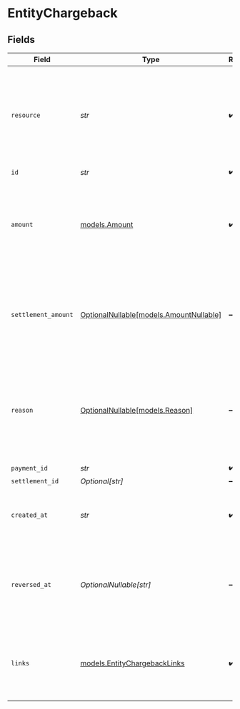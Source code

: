 # EntityChargeback


## Fields

| Field                                                                                                                      | Type                                                                                                                       | Required                                                                                                                   | Description                                                                                                                | Example                                                                                                                    |
| -------------------------------------------------------------------------------------------------------------------------- | -------------------------------------------------------------------------------------------------------------------------- | -------------------------------------------------------------------------------------------------------------------------- | -------------------------------------------------------------------------------------------------------------------------- | -------------------------------------------------------------------------------------------------------------------------- |
| `resource`                                                                                                                 | *str*                                                                                                                      | :heavy_check_mark:                                                                                                         | Indicates the response contains a chargeback object. Will always contain the string `chargeback` for this<br/>endpoint.    | chargeback                                                                                                                 |
| `id`                                                                                                                       | *str*                                                                                                                      | :heavy_check_mark:                                                                                                         | N/A                                                                                                                        | chb_xFzwUN4ci8HAmSGUACS4J                                                                                                  |
| `amount`                                                                                                                   | [models.Amount](../models/amount.md)                                                                                       | :heavy_check_mark:                                                                                                         | In v2 endpoints, monetary amounts are represented as objects with a `currency` and `value` field.                          |                                                                                                                            |
| `settlement_amount`                                                                                                        | [OptionalNullable[models.AmountNullable]](../models/amountnullable.md)                                                     | :heavy_minus_sign:                                                                                                         | In v2 endpoints, monetary amounts are represented as objects with a `currency` and `value` field.                          |                                                                                                                            |
| `reason`                                                                                                                   | [OptionalNullable[models.Reason]](../models/reason.md)                                                                     | :heavy_minus_sign:                                                                                                         | Reason for the chargeback as given by the bank. Only available for chargebacks of SEPA Direct Debit payments.              |                                                                                                                            |
| `payment_id`                                                                                                               | *str*                                                                                                                      | :heavy_check_mark:                                                                                                         | N/A                                                                                                                        | tr_5B8cwPMGnU                                                                                                              |
| `settlement_id`                                                                                                            | *Optional[str]*                                                                                                            | :heavy_minus_sign:                                                                                                         | N/A                                                                                                                        | stl_5B8cwPMGnU                                                                                                             |
| `created_at`                                                                                                               | *str*                                                                                                                      | :heavy_check_mark:                                                                                                         | The entity's date and time of creation, in [ISO 8601](https://en.wikipedia.org/wiki/ISO_8601) format.                      | 2024-03-20T09:13:37.0Z                                                                                                     |
| `reversed_at`                                                                                                              | *OptionalNullable[str]*                                                                                                    | :heavy_minus_sign:                                                                                                         | The date and time the chargeback was reversed if applicable, in<br/>[ISO 8601](https://en.wikipedia.org/wiki/ISO_8601) format. | 2024-03-21T09:13:37.0Z                                                                                                     |
| `links`                                                                                                                    | [models.EntityChargebackLinks](../models/entitychargebacklinks.md)                                                         | :heavy_check_mark:                                                                                                         | An object with several relevant URLs. Every URL object will contain an `href` and a `type` field.                          |                                                                                                                            |